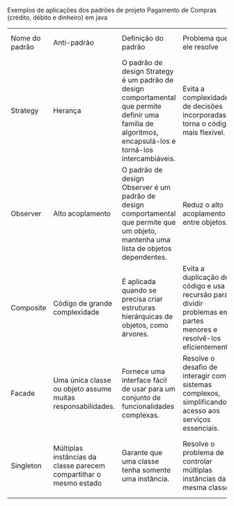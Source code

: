 Exemplos de aplicações dos padrões de projeto Pagamento de Compras (crédito, débito e dinheiro) em java

<table>
    <tr>
        <td>Nome do padrão</td>
        <td>Anti-padrão</td>
        <td>Definição do padrão</td>
        <td>Problema que ele resolve</td>
        <td>Onde é utilizado na arquitetura Java</td>
    </tr>
    <tr>
        <td>Strategy</td>
        <td>Herança</td>
        <td>O padrão de design Strategy é um padrão de design comportamental que permite definir uma família de algoritmos, encapsulá-los e torná-los intercambiáveis.</td>
        <td>Evita a complexidade de decisões incorporadas e torna o código mais flexível.</td>
        <td>Usado em Java para gerenciar estratégias de roteamento de rede, flexibilidade.</td>
    </tr>
    </tr>
    <tr>
        <td>Observer</td>
        <td>Alto acoplamento</td>
        <td>O padrão de design Observer é um padrão de design comportamental que permite que um objeto, mantenha uma lista de objetos dependentes.</td>
        <td>Reduz o alto acoplamento entre objetos.</td>
        <td>Usado em Java para atualizar automaticamente interfaces de usuário em tempo real e também manter consistência de dados.</td>
    </tr>
    <tr>
        <td>Composite</td>
        <td>Código de grande complexidade</td>
        <td>É aplicada quando se precisa criar estruturas hierárquicas de objetos, como árvores.</td>
        <td>Evita a duplicação de código e usa a recursão para dividir problemas em partes menores e resolvê-los eficientemente.</td>
        <td>Usado em Java para representar estruturas de documentos, criar árvores de categorias, etc.</td>
    </tr>
    <tr>
        <td>Facade</td>
        <td>Uma única classe ou objeto assume muitas responsabilidades.</td>
        <td>Fornece uma interface fácil de usar para um conjunto de funcionalidades complexas.</td>
        <td>Resolve o desafio de interagir com sistemas complexos, simplificando o acesso aos serviços essenciais.</td>
        <td>Em java é usado em sistemas de gerenciamento de banco de dados, operações de banco de dados, etc.</td>
    </tr>
    <tr>
        <td>Singleton</td>
        <td>Múltiplas instâncias da classe parecem compartilhar o mesmo estado</td>
        <td>Garante que uma classe tenha somente uma instância.</td>
        <td>Resolve o problema de controlar múltiplas instâncias da mesma classe.</td>
        <td>Em java é usado para gerenciar recursos compartilhados, configurações de aplicativos globais, etc.</td>
    </tr>
</table>
